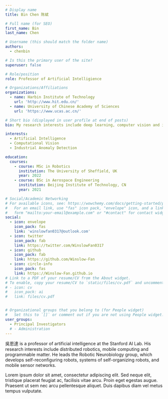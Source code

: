 ```yaml
---
# Display name
title: Bin Chen 陈斌

# Full name (for SEO)
first_name: Bin
last_name: Chen

# Username (this should match the folder name)
authors:
  - chenbin

# Is this the primary user of the site?
superuser: false

# Role/position
role: Professor of Artificial Intelligience

# Organizations/Affiliations
organizations:
  - name: Harbin Institute of Technology
    url: 'http://www.hit.edu.cn/'
  - name: University of Chinese Academy of Sciences
    url: 'https://www.ucas.ac.cn/'

# Short bio (displayed in user profile at end of posts)
bio: My research interests include deep learning, computer vision and industrial anomaly detection.

interests:
  - Artificial Intelligence
  - Computational Vision
  - Industrial Anomaly Detection

education:
  courses:
    - course: MSc in Robotics
      institution: The University of Sheffield, UK
      year: 2022
    - course: BSc in Aerospace Engineering
      institution: Beijing Institute of Technology, CN
      year: 2021

# Social/Academic Networking
# For available icons, see: https://wowchemy.com/docs/getting-started/page-builder/#icons
#   For an email link, use "fas" icon pack, "envelope" icon, and a link in the
#   form "mailto:your-email@example.com" or "#contact" for contact widget.
social:
  - icon: envelope
    icon_pack: fas
    link: 'winslowfan0317@outlook.com'
  - icon: twitter
    icon_pack: fab
    link: https://twitter.com/WinslowFan0317
  - icon: github
    icon_pack: fab
    link: https://github.com/Winslow-Fan
  - icon: circle-info
    icon_pack: fas
    link: https://Winslow-Fan.github.io
# Link to a PDF of your resume/CV from the About widget.
# To enable, copy your resume/CV to `static/files/cv.pdf` and uncomment the lines below.
# - icon: cv
#   icon_pack: ai
#   link: files/cv.pdf


# Organizational groups that you belong to (for People widget)
#   Set this to `[]` or comment out if you are not using People widget.
user_groups:
  - Principal Investigators
  # - Administration
---
```


吳恩達 is a professor of artificial intelligence at the Stanford AI Lab. His research interests include distributed robotics, mobile computing and programmable matter. He leads the Robotic Neurobiology group, which develops self-reconfiguring robots, systems of self-organizing robots, and mobile sensor networks.

Lorem ipsum dolor sit amet, consectetur adipiscing elit. Sed neque elit, tristique placerat feugiat ac, facilisis vitae arcu. Proin eget egestas augue. Praesent ut sem nec arcu pellentesque aliquet. Duis dapibus diam vel metus tempus vulputate.
